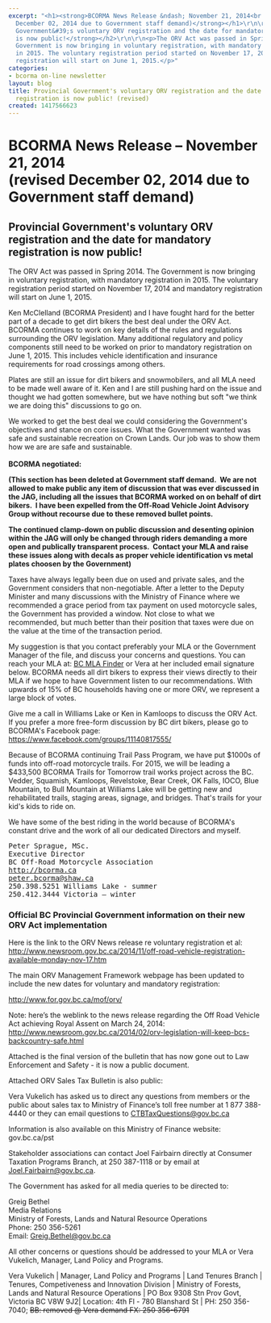 ```yaml
---
excerpt: "<h1><strong>BCORMA News Release &ndash; November 21, 2014<br />\r\n(revised
  December 02, 2014 due to Government staff demand)</strong></h1>\r\n\r\n<h2><strong>Provincial
  Government&#39;s voluntary ORV registration and the date for mandatory registration
  is now public!</strong></h2>\r\n\r\n<p>The ORV Act was passed in Spring 2014. The
  Government is now bringing in voluntary registration, with mandatory registration
  in 2015. The voluntary registration period started on November 17, 2014 and mandatory
  registration will start on June 1, 2015.</p>"
categories:
- bcorma on-line newsletter
layout: blog
title: Provincial Government's voluntary ORV registration and the date for mandatory
  registration is now public! (revised)
created: 1417566623
---
```

<h1><strong>BCORMA News Release &ndash; November 21, 2014<br />
(revised December 02, 2014 due to Government staff demand)</strong></h1>

<h2><strong>Provincial Government&#39;s voluntary ORV registration and the date for mandatory registration is now public!</strong></h2>

<p>The ORV Act was passed in Spring 2014. The Government is now bringing in voluntary registration, with mandatory registration in 2015. The voluntary registration period started on November 17, 2014 and mandatory registration will start on June 1, 2015.</p>

<p>Ken McClelland (BCORMA President) and I have fought hard for the better part of a decade to get dirt bikers the best deal under the ORV Act. BCORMA continues to work on key details of the rules and regulations surrounding the ORV legislation. Many additional regulatory and policy components still need to be worked on prior to mandatory registration on June 1, 2015. This includes vehicle identification and insurance requirements for road crossings among others.</p>

<p>Plates are still an issue for dirt bikers and snowmobilers, and all MLA need to be made well aware of it. Ken and I are still pushing hard on the issue and thought we had gotten somewhere, but we have nothing but soft &quot;we think we are doing this&quot; discussions to go on.</p>

<p>We worked to get the best deal we could considering the Government&#39;s objectives and stance on core issues. What the Government wanted was safe and sustainable recreation on Crown Lands. Our job was to show them how we are are safe and sustainable.<br />
<br />
<strong>BCORMA negotiated:</strong></p>

<p><strong>(This section has been deleted at Government staff demand.&nbsp; We are not allowed to make public any item of discussion that was ever discussed in the JAG, including all the issues that BCORMA worked on on behalf of dirt bikers.&nbsp; I have been expelled from the Off-Road Vehicle Joint Advisory Group without recourse due to these removed bullet points.</strong></p>

<p><strong>The continued clamp-down on public discussion and desenting opinion within the JAG will only be changed through riders demanding a more open and publically transparent process.&nbsp; Contact your MLA and raise these issues along with decals as proper vehicle identification vs metal plates choosen by the Government)</strong></p>

<p>Taxes have always legally been due on used and private sales, and the Government considers that non-negotiable. After a letter to the Deputy Minister and many discussions with the Ministry of Finance where we recommended a grace period from tax payment on used motorcycle sales, the Government has provided a window. Not close to what we recommended, but much better than their position that taxes were due on the value at the time of the transaction period.</p>

<p>My suggestion is that you contact preferably your MLA or the Government Manager of the file, and discuss your concerns and questions. You can reach your MLA at: <a href="http://www.leg.bc.ca/mla/3-1-1.htm">BC MLA Finder</a> or Vera at her included email signature below. BCORMA needs all dirt bikers to express their views directly to their MLA if we hope to have Government listen to our recommendations. With upwards of 15% of BC households having one or more ORV, we represent a large block of votes.</p>

<p>Give me a call in Williams Lake or Ken in Kamloops to discuss the ORV Act. If you prefer a more free-form discussion by BC dirt bikers, please go to BCORMA&#39;s Facebook page: <a href="https://www.facebook.com/groups/11140817555/">https://www.facebook.com/groups/11140817555/</a></p>

<p>Because of BCORMA continuing Trail Pass Program, we have put $1000s of funds into off-road motorcycle trails. For 2015, we will be leading a $433,500 BCORMA Trails for Tomorrow trail works project across the BC. Vedder, Squamish, Kamloops, Revelstoke, Bear Creek, OK Falls, IOCO, Blue Mountain, to Bull Mountain at Williams Lake will be getting new and rehabilitated trails, staging areas, signage, and bridges. That&#39;s trails for your kid&#39;s kids to ride on.</p>

<p>We have some of the best riding in the world because of BCORMA&#39;s constant drive and the work of all our dedicated Directors and myself.</p>

<pre>
Peter Sprague, MSc.
Executive Director
BC Off-Road Motorcycle Association
<a href="http://bcorma.ca/">http://bcorma.ca</a>
<a href="mailto:peter.bcorma@shaw.ca">peter.bcorma@shaw.ca</a>
250.398.5251 Williams Lake - summer
250.412.3444 Victoria &ndash; winter</pre>

<h3><strong>Official BC Provincial Government information on their new ORV Act implementation</strong></h3>

<p>Here is the link to the ORV News release re voluntary registration et al: <a href="http://www.newsroom.gov.bc.ca/2014/11/off-road-vehicle-registration-available-monday-nov-17.htm">http://www.newsroom.gov.bc.ca/2014/11/off-road-vehicle-registration-available-monday-nov-17.htm</a></p>

<p>The main ORV Management Framework webpage has been updated to include the new dates for voluntary and mandatory registration:</p>

<p><a href="http://www.for.gov.bc.ca/mof/orv/">http://www.for.gov.bc.ca/mof/orv/</a></p>

<p>Note: here&rsquo;s the weblink to the news release regarding the Off Road Vehicle Act achieving Royal Assent on March 24, 2014: <a href="http://www.newsroom.gov.bc.ca/2014/02/orv-legislation-will-keep-bcs-backcountry-safe.html">http://www.newsroom.gov.bc.ca/2014/02/orv-legislation-will-keep-bcs-</a><a href="http://www.newsroom.gov.bc.ca/2014/02/orv-legislation-will-keep-bcs-backcountry-safe.html">backcountry-safe.html</a></p>

<p>Attached is the final version of the bulletin that has now gone out to Law Enforcement and Safety - it is now a public document.</p>

<p>Attached ORV Sales Tax Bulletin is also public:</p>

<p>Vera Vukelich has asked us to direct any questions from members or the public about sales tax to Ministry of Finance&rsquo;s toll free number at 1 877 388-4440 or they can email questions to <a href="mailto:CTBTaxQuestions@gov.bc.ca">CTBTaxQuestions@gov.bc.ca</a>&nbsp;</p>

<p>Information is also available on this Ministry of Finance website: gov.bc.ca/pst</p>

<p>Stakeholder associations can contact Joel Fairbairn directly at Consumer Taxation Programs Branch, at 250 387-1118 or by email at <a href="mailto:Joel.Fairbairn@gov.bc.ca">Joel.Fairbairn@gov.bc.ca</a>.</p>

<p>The Government has asked for all media queries to be directed to:</p>

<p>Greig Bethel<br />
Media Relations<br />
Ministry of Forests, Lands and Natural Resource Operations<br />
Phone: 250 356-5261<br />
Email: <a href="mailto:Greig.Bethel@gov.bc.ca">Greig.Bethel@gov.bc.ca</a></p>

<p>All other concerns or questions should be addressed to your MLA or Vera Vukelich, Manager, Land Policy and Programs.</p>

<div>Vera Vukelich | Manager, Land Policy and Programs | Land Tenures Branch | Tenures, Competiveness and Innovation Division | Ministry of Forests, Lands and Natural Resource Operations | PO Box 9308 Stn Prov Govt, Victoria BC V8W 9J2| Location: 4th Fl - 780 Blanshard St | PH: 250 356-7040; <s>BB: removed @ Vera demand FX: 250 356-6791</s></div>
